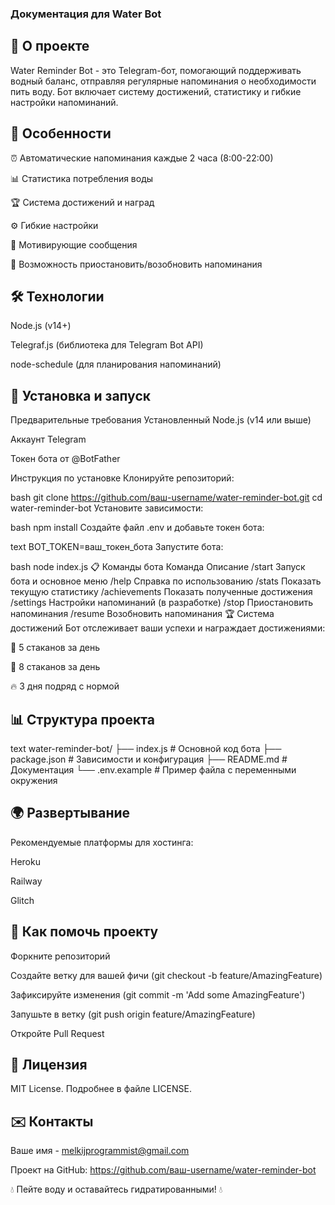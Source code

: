 ### Документация для Water Bot
## 📝 О проекте
 Water Reminder Bot - это Telegram-бот, помогающий поддерживать водный баланс, отправляя регулярные напоминания о необходимости пить воду. Бот включает систему достижений, статистику и гибкие настройки напоминаний.

## 🌟 Особенности
⏰ Автоматические напоминания каждые 2 часа (8:00-22:00)

📊 Статистика потребления воды

🏆 Система достижений и наград

⚙️ Гибкие настройки

💬 Мотивирующие сообщения

🔄 Возможность приостановить/возобновить напоминания

## 🛠 Технологии
Node.js (v14+)

Telegraf.js (библиотека для Telegram Bot API)

node-schedule (для планирования напоминаний)

## 🚀 Установка и запуск
Предварительные требования
Установленный Node.js (v14 или выше)

Аккаунт Telegram

Токен бота от @BotFather

Инструкция по установке
Клонируйте репозиторий:

bash
git clone https://github.com/ваш-username/water-reminder-bot.git
cd water-reminder-bot
Установите зависимости:

bash
npm install
Создайте файл .env и добавьте токен бота:

text
BOT_TOKEN=ваш_токен_бота
Запустите бота:

bash
node index.js
📋 Команды бота
Команда	Описание
/start	Запуск бота и основное меню
/help	Справка по использованию
/stats	Показать текущую статистику
/achievements	Показать полученные достижения
/settings	Настройки напоминаний (в разработке)
/stop	Приостановить напоминания
/resume	Возобновить напоминания
🏆 Система достижений
Бот отслеживает ваши успехи и награждает достижениями:

🥛 5 стаканов за день

🚰 8 стаканов за день

🔥 3 дня подряд с нормой

## 📊 Структура проекта
text
water-reminder-bot/
├── index.js          # Основной код бота
├── package.json      # Зависимости и конфигурация
├── README.md         # Документация
└── .env.example      # Пример файла с переменными окружения
## 🌍 Развертывание
Рекомендуемые платформы для хостинга:

Heroku

Railway

Glitch

## 🤝 Как помочь проекту
Форкните репозиторий

Создайте ветку для вашей фичи (git checkout -b feature/AmazingFeature)

Зафиксируйте изменения (git commit -m 'Add some AmazingFeature')

Запушьте в ветку (git push origin feature/AmazingFeature)

Откройте Pull Request

## 📜 Лицензия
MIT License. Подробнее в файле LICENSE.

## ✉️ Контакты
Ваше имя - melkijprogrammist@gmail.com

Проект на GitHub: https://github.com/ваш-username/water-reminder-bot

💧 Пейте воду и оставайтесь гидратированными! 💧
